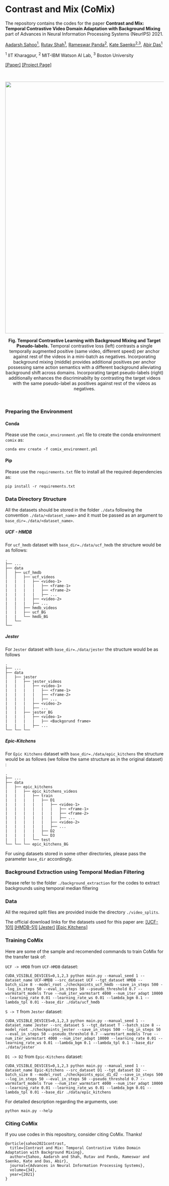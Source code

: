# Contrast and Mix (CoMix)
The repository contains the codes for the paper **Contrast and Mix: Temporal Contrastive Video Domain Adaptation with Background Mixing** part of Advances in Neural Information Processing Systems (NeurIPS) 2021. 

[Aadarsh Sahoo<sup>1</sup>](https://aadsah.github.io/), [Rutav Shah<sup>1</sup>](https://www.linkedin.com/in/rutav-shah-01a2941a7/?originalSubdomain=in), [Rameswar Panda<sup>2</sup>](https://rpand002.github.io/), [Kate Saenko<sup>2,3</sup>](http://ai.bu.edu/ksaenko.html), [Abir Das<sup>1</sup>](https://cse.iitkgp.ac.in/~adas/)

<sup>1</sup> IIT Kharagpur, <sup>2</sup> MIT-IBM Watson AI Lab, <sup>3</sup> Boston University

[[Paper]](https://openreview.net/pdf?id=a1wQOh27zcy) [[Project Page]](https://cvir.github.io/projects/comix)

&nbsp;
<p align="center">
<img src='./Images/Framework.png' width=800>
</p>
<p align="center">
<b>Fig. Temporal Contrastive Learning with Background Mixing and Target Pseudo-labels.</b> Temporal contrastive loss (left) contrasts a single temporally augmented positive (same video, different speed) per anchor against rest of the videos in a mini-batch as negatives. Incorporating background mixing (middle) provides additional positives per anchor possessing same action semantics with a different background alleviating background shift across domains. Incorporating target pseudo-labels (right) additionally enhances the discriminabilty by contrasting the target videos with the same pseudo-label as positives against rest of the videos as negatives. </p>
&nbsp;


### Preparing the Environment

#### Conda 
Please use the `comix_environment.yml` file to create the conda environment `comix` as:

```
conda env create -f comix_environment.yml
```

#### Pip
Please use the `requirements.txt` file to install all the required dependencies as:

```
pip install -r requirements.txt
```


### Data Directory Structure
All the datasets should be stored in the folder `./data` following the convention `./data/<dataset_name>` and it must be passed as an argument to `base_dir=./data/<dataset_name>`. 
##### UCF - HMDB
For `ucf_hmdb` dataset with `base_dir=./data/ucf_hmdb` the structure would be as follows:

    .
    ├── ...
    ├── data
    │   ├── ucf_hmdb
    │   │   ├── ucf_videos
    |   |   |   ├── <video-1>
    |   |   |   |   ├── <frame-1>
    |   |   |   |   ├── <frame-2>
    |   |   |   |   ├── ...
    |   |   |   ├── <video-2>
    |   |   |   ├── ...
    │   │   ├── hmdb_videos
    |   |   ├── ucf_BG
    |   |   └── hmdb_BG
    │   └──
    └──
    
##### Jester
For `Jester` dataset with `base_dir=./data/jester` the structure would be as follows 

    .
    ├── ...
    ├── data
    │   ├── jester
    |   |   ├── jester_videos
    |   |   |   ├── <video-1>
    |   |   |   |   ├── <frame-1>
    |   |   |   |   ├── <frame-2>
    |   |   |   |   ├── ...
    |   |   |   ├── <video-2>
    |   |   |   ├── ...
    |   |   ├── jester_BG
    |   |   |   ├── <video-1>
    |   |   |   |   ├── <Backgorund frame>
    |   |   |   ├── ...
    └── └── └──

##### Epic-Kitchens
For `Epic Kitchens` dataset with `base_dir=./data/epic_kitchens` the structure would be as follows (we follow the same structure as in the original dataset) : 

    .
    ├── ...
    ├── data
    │   ├── epic_kitchens
    |   |   ├── epic_kitchens_videos
    |   |   |   ├── train
    |   |   |   |   ├── D1
    |   |   |   |   |   ├── <video-1>
    |   |   |   |   |   |   ├── <frame-1>
    |   |   |   |   |   |   ├── <frame-2>
    |   |   |   |   |   |   ├── ...
    |   |   |   |   |   ├── <video-2>
    |   |   |   |   |   ├── ...
    |   |   |   |   ├── D2
    |   |   |   |   └── D3
    |   |   |   └── test
    └── └── └── epic_kitchens_BG


For using datasets stored in some other directories, please pass the parameter `base_dir` accordingly. 

### Background Extraction using Temporal Median Filtering

Please refer to the folder `./background_extraction` for the codes to extract backgrounds using temporal median filtering


### Data

All the required split files are provided inside the directory `./video_splits`.

The official download links for the datasets used for this paper are: [[UCF-101]](https://www.crcv.ucf.edu/data/UCF101.php) [[HMDB-51]](https://serre-lab.clps.brown.edu/resource/hmdb-a-large-human-motion-database/) [[Jester]](https://20bn.com/datasets/jester) [[Epic Kitchens]](https://epic-kitchens.github.io/2021)


### Training CoMix

Here are some of the sample and recomended commands to train CoMix for the transfer task of:


 `UCF -> HMDB` from `UCF-HMDB` dataset:

```
CUDA_VISIBLE_DEVICES=0,1,2,3 python main.py --manual_seed 1 --dataset_name UCF-HMDB --src_dataset UCF --tgt_dataset HMDB --batch_size 8 --model_root ./checkpoints_ucf_hmdb --save_in_steps 500 --log_in_steps 50 --eval_in_steps 50 --pseudo_threshold 0.7 --warmstart_models True --num_iter_warmstart 4000 --num_iter_adapt 10000 --learning_rate 0.01 --learning_rate_ws 0.01 --lambda_bgm 0.1 --lambda_tpl 0.01 --base_dir ./data/ucf_hmdb
```


 `S -> T` from `Jester` dataset:

```
CUDA_VISIBLE_DEVICES=0,1,2,3 python main.py --manual_seed 1 --dataset_name Jester --src_dataset S --tgt_dataset T --batch_size 8 --model_root ./checkpoints_jester --save_in_steps 500 --log_in_steps 50 --eval_in_steps 50 --pseudo_threshold 0.7 --warmstart_models True --num_iter_warmstart 4000 --num_iter_adapt 10000 --learning_rate 0.01 --learning_rate_ws 0.01 --lambda_bgm 0.1 --lambda_tpl 0.1 --base_dir ./data/jester
```


 `D1 -> D2` from `Epic-Kitchens` dataset:

```
CUDA_VISIBLE_DEVICES=0,1,2,3 python main.py --manual_seed 1 --dataset_name Epic-Kitchens --src_dataset D1 --tgt_dataset D2 --batch_size 8 --model_root ./checkpoints_epic_d1_d2 --save_in_steps 500 --log_in_steps 50 --eval_in_steps 50 --pseudo_threshold 0.7 --warmstart_models True --num_iter_warmstart 4000 --num_iter_adapt 10000 --learning_rate 0.01 --learning_rate_ws 0.01 --lambda_bgm 0.01 --lambda_tpl 0.01 --base_dir ./data/epic_kitchens
```


For detailed description regarding the arguments, use:

```
python main.py --help
```

### Citing CoMix

If you use codes in this repository, consider citing CoMix. Thanks!

```
@article{sahoo2021contrast,
  title={Contrast and Mix: Temporal Contrastive Video Domain Adaptation with Background Mixing},
  author={Sahoo, Aadarsh and Shah, Rutav and Panda, Rameswar and Saenko, Kate and Das, Abir},
  journal={Advances in Neural Information Processing Systems},
  volume={34},
  year={2021}
}
```
